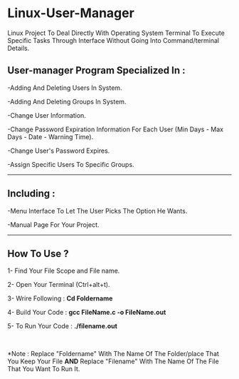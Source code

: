 # Linux-User-Manager

<p>Linux Project To Deal Directly With Operating System Terminal To Execute Specific Tasks Through Interface Without Going Into Command/terminal Details. </p>

<h2> User-manager Program Specialized In : </h2>
<p> -Adding And Deleting Users In System. </p>
<p> -Adding And Deleting Groups In System. </p>
<p> -Change User Information. </p> 
<p> -Change Password Expiration Information For Each User (Min Days - Max Days - Date - Warning Time). </p>
<p> -Change User's Password Expires. </p>
<p> -Assign Specific Users To Specific Groups. </p>

<hr>

<h2> Including : </h2>
<p> -Menu Interface To Let The User Picks The Option He Wants. </p>
<p> -Manual Page For Your Project. </p>

<hr>
<h2> How To Use ? </h2>
<p> 1- Find Your File Scope and File name. </p>
<p> 2- Open  Your Terminal (Ctrl+alt+t). </p>
<p> 3- Wrire Following : <b> Cd Foldername </b> </p>
<p> 4- Build Your Code : <b> gcc  FileName.c -o FileName.out </b> </p>
<p> 5- To Run Your Code : <b> ./filename.out </b> </p>
<br>
<p> *Note : Replace "Foldername" With The Name Of The Folder/place That You Keep Your File <b>AND</b> Replace "Filename" With The Name Of The File That You Want To Run It. </p>
